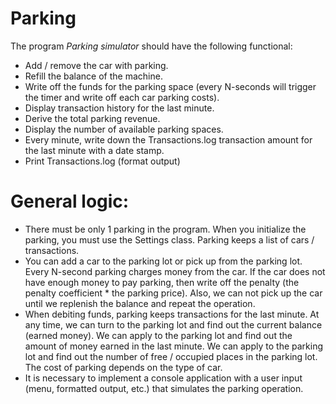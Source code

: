 # Parking
The program _Parking simulator_ should have the following functional:
* Add / remove the car with parking.
* Refill the balance of the machine.
* Write off the funds for the parking space (every N-seconds will trigger the timer and write off each car parking costs).
* Display transaction history for the last minute.
* Derive the total parking revenue.
* Display the number of available parking spaces.
* Every minute, write down the Transactions.log transaction amount for the last minute with a date stamp.
* Print Transactions.log (format output)

# General logic:
* There must be only 1 parking in the program. When you initialize the parking, you must use the Settings class. Parking keeps a list of    cars / transactions.
* You can add a car to the parking lot or pick up from the parking lot. Every N-second parking charges money from the car. If the car does  not have enough money to pay parking, then write off the penalty (the penalty coefficient * the parking price). Also, we can not pick up the car until we replenish the balance and repeat the operation.
* When debiting funds, parking keeps transactions for the last minute. At any time, we can turn to the parking lot and find out the current balance (earned money). We can apply to the parking lot and find out the amount of money earned in the last minute. We can apply to the parking lot and find out the number of free / occupied places in the parking lot. The cost of parking depends on the type of car.
* It is necessary to implement a console application with a user input (menu, formatted output, etc.) that simulates the parking operation.

